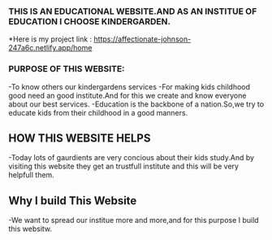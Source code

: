 
### THIS IS AN EDUCATIONAL WEBSITE.AND AS AN INSTITUE OF EDUCATION I CHOOSE KINDERGARDEN.
*Here is my project link : https://affectionate-johnson-247a6c.netlify.app/home

### PURPOSE OF THIS WEBSITE:
-To know others our kindergardens services
-For making kids childhood good need an good institute.And for this we create and know everyone about our best services.
-Education is the backbone of a nation.So,we try to educate kids from their childhood in a good manners.

## HOW THIS WEBSITE HELPS
-Today lots of gaurdients are very concious about their kids study.And by visiting this website they get an trustfull institute and this will be very helpfull them.

## Why I build This Website
-We want to spread our institue more and more,and for this purpose I build this websitw.